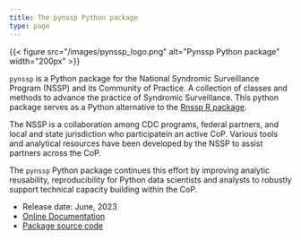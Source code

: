 ```yaml
---
title: The pynssp Python package
type: page
---
```


{{< figure src="/images/pynssp_logo.png" alt="Pynssp Python package" width="200px" >}}

`pynssp` is a Python package for the National Syndromic Surveillance Program (NSSP) and its Community of Practice. A collection of classes and methods to advance the practice of Syndromic Surveillance. This python package serves as a Python alternative to the [Rnssp R package](https://cdcgov.github.io/Rnssp).

The NSSP is a collaboration among CDC programs, federal partners, and local and state jurisdiction who participatein an active CoP. Various tools and analytical resources have been developed by the NSSP to assist partners across the CoP.

The `pynssp` Python package continues this effort by improving analytic reusability, reproducibility for Python data scientists and analysts to robustly support technical capacity building within the CoP.

* Release date: June, 2023
* [Online Documentation](https://cdcgov.github.io/pynssp)
* [Package source code](https://github.com/CDCgov/pynssp)

